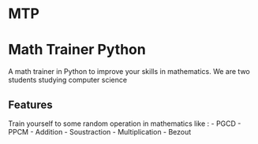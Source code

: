 # MTP
<h1>Math Trainer Python</h1>

A math trainer in Python to improve your skills in mathematics.
We are two students studying computer science

<h2> Features </h2>
Train yourself to some random operation in mathematics like :
 - PGCD
 - PPCM
 - Addition
 - Soustraction
 - Multiplication
 - Bezout
